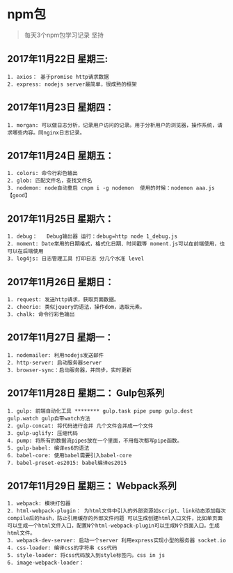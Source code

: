 # npm包

> 每天3个npm包学习记录
> 坚持

## 2017年11月22日 星期三:


    1. axios： 基于promise http请求数据
    2. express: nodejs server最简单，很成熟的框架

## 2017年11月23日 星期四：

    1. morgan: 可以做日志分析，记录用户访问的记录。用于分析用户的浏览器，操作系统，请求哪些内容。同nginx日志记录。

## 2017年11月24日 星期五：

    1. colors: 命令行彩色输出
    2. glob: 匹配文件名，查找文件名
    3. nodemon: node自动重启 cnpm i -g nodemon  使用的时候：nodemon aaa.js 【good】

## 2017年11月25日 星期六：

    1. debug：	Debug输出器 运行：debug=http node 1_debug.js
    2. moment: Date常用的日期格式，格式化日期、时间戳等 moment.js可以在前端使用，也可以在后端使用
    3. log4js: 日志管理工具 打印日志 分几个水准 level

## 2017年11月26日 星期日：

    1. request: 发送http请求，获取页面数据。
    2. cheerio: 类似jquery的语法，操作dom，选取元素。
    3. chalk: 命令行彩色输出

## 2017年11月27日 星期一：

    1. nodemailer: 利用nodejs发送邮件
    2. http-server: 启动服务器server
    3. browser-sync：启动服务器，并同步，实时更新

## 2017年11月28日 星期二： Gulp包系列

    1. gulp: 前端自动化工具 ******** gulp.task pipe pump gulp.dest gulp.watch gulp自带watch方法
    2. gulp-concat: 将代码进行合并 几个文件合并成一个文件
    3. gulp-uglify: 压缩代码
    4. pump: 将所有的数据流pipes放在一个里面，不用每次都写pipe函数。
    5. gulp-babel: 编译es6的语法
    6. babel-core: 使用babel需要引入babel-core
    7. babel-preset-es2015: babel编译es2015

## 2017年11月29日 星期三： Webpack系列

    1. webpack: 模块打包器
    2. html-webpack-plugin： 为html文件中引入的外部资源如script、link动态添加每次compile后的hash，防止引用缓存的外部文件问题 可以生成创建html入口文件，比如单页面可以生成一个html文件入口，配置N个html-webpack-plugin可以生成N个页面入口。生成html文件。
    3. webpack-dev-server: 启动一个server 利用express实现小型的服务器 socket.io
    4. css-loader: 编译css的字符串 css代码
    5. style-loader: 将css代码放入到style标签内。css in js
    6. image-webpack-loader： 
